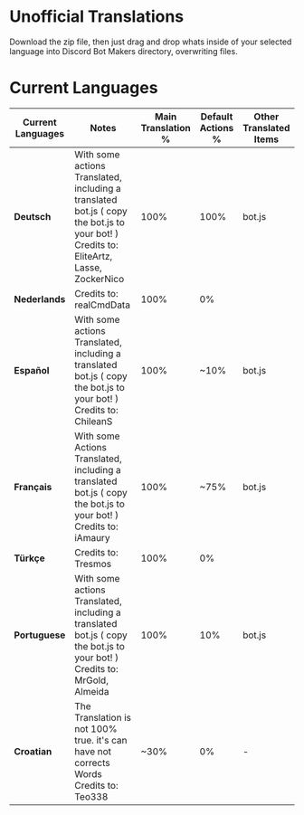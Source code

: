 Unofficial Translations
=

Download the zip file, then just drag and drop whats inside of your selected language into Discord Bot Makers directory, overwriting files.


Current Languages
==

| Current Languages 	| Notes                                                       	| Main Translation % 	| Default Actions % 	| Other Translated Items 	|
|-------------------	|-------------------------------------------------------------	|--------------------	|-------------------	|------------------------	|
| **Deutsch**       	| With some actions Translated, including a translated bot.js ( copy the bot.js to your bot! ) Credits to: EliteArtz, Lasse, ZockerNico | 100%               	| 100%                	| bot.js                   	|
| **Nederlands**    	| Credits to: realCmdData                                                             	| 100%               	| 0%                	|                        	|
| **Español**       	| With some actions Translated, including a translated bot.js ( copy the bot.js to your bot! ) Credits to: ChileanS	| 100%               	| ~10%              	| bot.js                 	|
| **Français**        | With some Actions Translated, including a translated bot.js ( copy the bot.js to your bot! ) Credits to: iAmaury	| 100%               	| ~75%              	| bot.js                 	|
| **Türkçe**        	| Credits to: Tresmos                                                            	| 100%               	| 0%                	|                        	|
| **Portuguese**      | With some actions Translated, including a translated bot.js ( copy the bot.js to your bot! ) Credits to: MrGold, Almeida | 100%               	| 10%              	| bot.js                 	|
| **Croatian**      	| The Translation is not 100% true. it's can have not corrects Words Credits to: Teo338  | ~30% | 0% | - |
